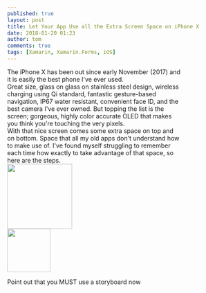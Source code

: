 ```yaml
---
published: true
layout: post
title: Let Your App Use all the Extra Screen Space on iPhone X
date: 2018-01-20 01:23
author: tom
comments: true
tags: [Xamarin, Xamarin.Forms, iOS]
---
```

<div>
    <div style="display: inline-block; width: 80%; vertical-align: top;">The iPhone X has been out since early November (2017) and it is easily the best phone I've ever used. <br/>
    Great size, glass on glass on stainless steel design, wireless charging using Qi standard, fantastic gesture-based navigation, IP67 water resistant, convenient face ID, and the best camera I've ever owned. But topping the list is the screen; gorgeous, highly color accurate OLED that makes you think you're touching the very pixels. <br/> 
    With that nice screen comes some extra space on top and on bottom. Space that all my old apps don't understand how to make use of. I've found myself struggling to remember each time how exactly to take advantage of that space, so here are the steps.
    </div>
    <div style="display: inline-block;" align="top">
        <img src="{{site.baseurl}}/images/UseAllTheSpaceOniPhoneX/iphone-x.png" width="150" />  
    </div>
</div>


<img src="{{site.baseurl}}/images/UseAllTheSpaceOniPhoneX/iphone-x.png" style="width: 100px;"/>  





Point out that you MUST use a storyboard now